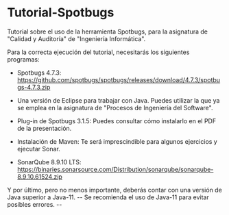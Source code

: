 # Tutorial-Spotbugs
Tutorial sobre el uso de la herramienta Spotbugs, para la asignatura de "Calidad y Auditoría" de "Ingeniería Informática".

Para la correcta ejecución del tutorial, necesitarás los siguientes programas:
- Spotbugs 4.7.3: https://github.com/spotbugs/spotbugs/releases/download/4.7.3/spotbugs-4.7.3.zip

- Una versión de Eclipse para trabajar con Java. Puedes utilizar la que ya se emplea en la asignatura de "Procesos de Ingeniería del Software".

- Plug-in de Spotbugs 3.1.5: Puedes consultar cómo instalarlo en el PDF de la presentación.

- Instalación de Maven: Te será imprescindible para algunos ejercicios y ejecutar Sonar.

- SonarQube 8.9.10 LTS: https://binaries.sonarsource.com/Distribution/sonarqube/sonarqube-8.9.10.61524.zip

Y por último, pero no menos importante, deberás contar con una versión de Java superior a Java-11.
-- Se recomienda el uso de Java-11 para evitar posibles errores. --
